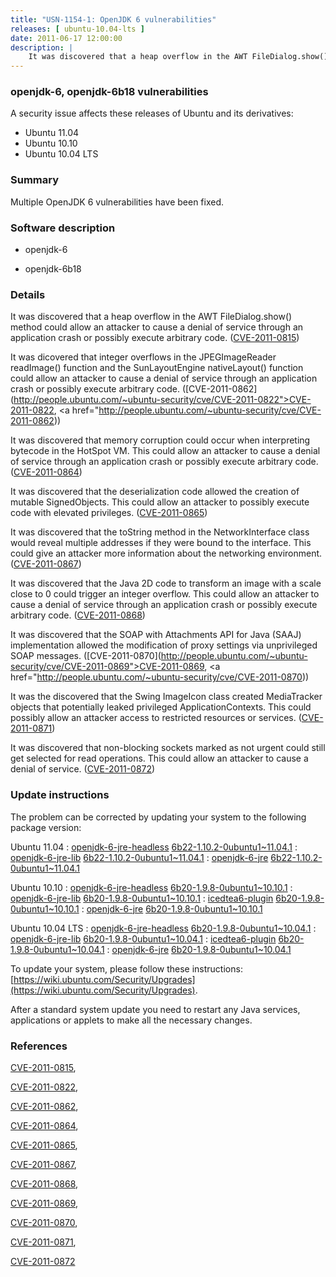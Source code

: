 ```yaml
---
title: "USN-1154-1: OpenJDK 6 vulnerabilities"
releases: [ ubuntu-10.04-lts ]
date: 2011-06-17 12:00:00
description: |
    It was discovered that a heap overflow in the AWT FileDialog.show() method could allow an attacker to cause a denial of service through an application crash or possibly execute arbitrary code. ([CVE-2011-0815](http://people.ubuntu.com/~ubuntu-security/cve/CVE-2011-0815))
--- 
```

 
### openjdk-6, openjdk-6b18 vulnerabilities

A security issue affects these releases of Ubuntu and its derivatives:

* Ubuntu 11.04
* Ubuntu 10.10
* Ubuntu 10.04 LTS

### Summary

Multiple OpenJDK 6 vulnerabilities have been fixed. 

### Software description

* openjdk-6 

* openjdk-6b18 

### Details

It was discovered that a heap overflow in the AWT FileDialog.show() method could allow an attacker to cause a denial of service through an application crash or possibly execute arbitrary code. ([CVE-2011-0815](http://people.ubuntu.com/~ubuntu-security/cve/CVE-2011-0815))

It was dicovered that integer overflows in the JPEGImageReader readImage() function and the SunLayoutEngine nativeLayout() function could allow an attacker to cause a denial of service through an application crash or possibly execute arbitrary code. ([CVE-2011-0862](http://people.ubuntu.com/~ubuntu-security/cve/CVE-2011-0822">CVE-2011-0822</a>, <a href="http://people.ubuntu.com/~ubuntu-security/cve/CVE-2011-0862))

It was discovered that memory corruption could occur when interpreting bytecode in the HotSpot VM. This could allow an attacker to cause a denial of service through an application crash or possibly execute arbitrary code. ([CVE-2011-0864](http://people.ubuntu.com/~ubuntu-security/cve/CVE-2011-0864))

It was discovered that the deserialization code allowed the creation of mutable SignedObjects. This could allow an attacker to possibly execute code with elevated privileges. ([CVE-2011-0865](http://people.ubuntu.com/~ubuntu-security/cve/CVE-2011-0865))

It was discovered that the toString method in the NetworkInterface class would reveal multiple addresses if they were bound to the interface. This could give an attacker more information about the networking environment. ([CVE-2011-0867](http://people.ubuntu.com/~ubuntu-security/cve/CVE-2011-0867))

It was discovered that the Java 2D code to transform an image with a scale close to 0 could trigger an integer overflow. This could allow an attacker to cause a denial of service through an application crash or possibly execute arbitrary code. ([CVE-2011-0868](http://people.ubuntu.com/~ubuntu-security/cve/CVE-2011-0868))

It was discovered that the SOAP with Attachments API for Java (SAAJ) implementation allowed the modification of proxy settings via unprivileged SOAP messages. ([CVE-2011-0870](http://people.ubuntu.com/~ubuntu-security/cve/CVE-2011-0869">CVE-2011-0869</a>, <a href="http://people.ubuntu.com/~ubuntu-security/cve/CVE-2011-0870))

It was the discovered that the Swing ImageIcon class created MediaTracker objects that potentially leaked privileged ApplicationContexts. This could possibly allow an attacker access to restricted resources or services. ([CVE-2011-0871](http://people.ubuntu.com/~ubuntu-security/cve/CVE-2011-0871))

It was discovered that non-blocking sockets marked as not urgent could still get selected for read operations. This could allow an attacker to cause a denial of service. ([CVE-2011-0872](http://people.ubuntu.com/~ubuntu-security/cve/CVE-2011-0872)) 

### Update instructions

The problem can be corrected by updating your system to the following package version:

Ubuntu 11.04
 : [openjdk-6-jre-headless](https://launchpad.net/ubuntu/+source/openjdk-6) <span> [6b22-1.10.2-0ubuntu1~11.04.1](https://launchpad.net/ubuntu/+source/openjdk-6/6b22-1.10.2-0ubuntu1~11.04.1) </span> 
 : [openjdk-6-jre-lib](https://launchpad.net/ubuntu/+source/openjdk-6) <span> [6b22-1.10.2-0ubuntu1~11.04.1](https://launchpad.net/ubuntu/+source/openjdk-6/6b22-1.10.2-0ubuntu1~11.04.1) </span> 
 : [openjdk-6-jre](https://launchpad.net/ubuntu/+source/openjdk-6) <span> [6b22-1.10.2-0ubuntu1~11.04.1](https://launchpad.net/ubuntu/+source/openjdk-6/6b22-1.10.2-0ubuntu1~11.04.1) </span> 

Ubuntu 10.10
 : [openjdk-6-jre-headless](https://launchpad.net/ubuntu/+source/openjdk-6) <span> [6b20-1.9.8-0ubuntu1~10.10.1](https://launchpad.net/ubuntu/+source/openjdk-6/6b20-1.9.8-0ubuntu1~10.10.1) </span> 
 : [openjdk-6-jre-lib](https://launchpad.net/ubuntu/+source/openjdk-6) <span> [6b20-1.9.8-0ubuntu1~10.10.1](https://launchpad.net/ubuntu/+source/openjdk-6/6b20-1.9.8-0ubuntu1~10.10.1) </span> 
 : [icedtea6-plugin](https://launchpad.net/ubuntu/+source/openjdk-6) <span> [6b20-1.9.8-0ubuntu1~10.10.1](https://launchpad.net/ubuntu/+source/openjdk-6/6b20-1.9.8-0ubuntu1~10.10.1) </span> 
 : [openjdk-6-jre](https://launchpad.net/ubuntu/+source/openjdk-6) <span> [6b20-1.9.8-0ubuntu1~10.10.1](https://launchpad.net/ubuntu/+source/openjdk-6/6b20-1.9.8-0ubuntu1~10.10.1) </span> 

Ubuntu 10.04 LTS
 : [openjdk-6-jre-headless](https://launchpad.net/ubuntu/+source/openjdk-6) <span> [6b20-1.9.8-0ubuntu1~10.04.1](https://launchpad.net/ubuntu/+source/openjdk-6/6b20-1.9.8-0ubuntu1~10.04.1) </span> 
 : [openjdk-6-jre-lib](https://launchpad.net/ubuntu/+source/openjdk-6) <span> [6b20-1.9.8-0ubuntu1~10.04.1](https://launchpad.net/ubuntu/+source/openjdk-6/6b20-1.9.8-0ubuntu1~10.04.1) </span> 
 : [icedtea6-plugin](https://launchpad.net/ubuntu/+source/openjdk-6) <span> [6b20-1.9.8-0ubuntu1~10.04.1](https://launchpad.net/ubuntu/+source/openjdk-6/6b20-1.9.8-0ubuntu1~10.04.1) </span> 
 : [openjdk-6-jre](https://launchpad.net/ubuntu/+source/openjdk-6) <span> [6b20-1.9.8-0ubuntu1~10.04.1](https://launchpad.net/ubuntu/+source/openjdk-6/6b20-1.9.8-0ubuntu1~10.04.1) </span> 

To update your system, please follow these instructions: [https://wiki.ubuntu.com/Security/Upgrades](https://wiki.ubuntu.com/Security/Upgrades).

After a standard system update you need to restart any Java services, applications or applets to make all the necessary changes. 

### References

 [CVE-2011-0815](http://people.ubuntu.com/~ubuntu-security/cve/CVE-2011-0815), 

 [CVE-2011-0822](http://people.ubuntu.com/~ubuntu-security/cve/CVE-2011-0822), 

 [CVE-2011-0862](http://people.ubuntu.com/~ubuntu-security/cve/CVE-2011-0862), 

 [CVE-2011-0864](http://people.ubuntu.com/~ubuntu-security/cve/CVE-2011-0864), 

 [CVE-2011-0865](http://people.ubuntu.com/~ubuntu-security/cve/CVE-2011-0865), 

 [CVE-2011-0867](http://people.ubuntu.com/~ubuntu-security/cve/CVE-2011-0867), 

 [CVE-2011-0868](http://people.ubuntu.com/~ubuntu-security/cve/CVE-2011-0868), 

 [CVE-2011-0869](http://people.ubuntu.com/~ubuntu-security/cve/CVE-2011-0869), 

 [CVE-2011-0870](http://people.ubuntu.com/~ubuntu-security/cve/CVE-2011-0870), 

 [CVE-2011-0871](http://people.ubuntu.com/~ubuntu-security/cve/CVE-2011-0871), 

 [CVE-2011-0872](http://people.ubuntu.com/~ubuntu-security/cve/CVE-2011-0872)
 
